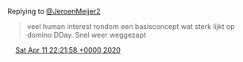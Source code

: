 Replying to [@JeroenMeijer2](https://twitter.com/Jeroen400/status/1249066917387698179)

> veel human interest rondom een basisconcept wat sterk lijkt op domino DDay\. Snel weer weggezapt

<img src="../../media/tweet.ico" width="12" /> [Sat Apr 11 22:21:58 +0000 2020](https://twitter.com/DromerDenker/status/1249100405495058433)